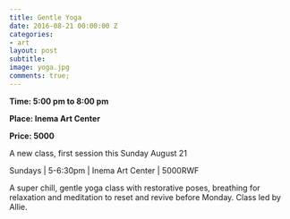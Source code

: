 ```yaml
---
title: Gentle Yoga
date: 2016-08-21 00:00:00 Z
categories:
- art
layout: post
subtitle: 
image: yoga.jpg
comments: true;
---
```


<strong>Time: 5:00 pm to 8:00 pm</strong>

<strong>Place: Inema Art Center</strong>

<strong>Price: 5000 </strong>

A new class, first session this Sunday August 21

Sundays | 5-6:30pm | Inema Art Center | 5000RWF

A super chill, gentle yoga class with restorative poses, breathing for relaxation and meditation to reset and revive before Monday. Class led by Allie.
